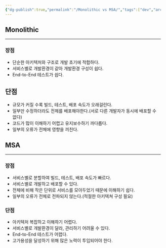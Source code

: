 ```yaml
---
{"dg-publish":true,"permalink":"/Monolithic vs MSA/","tags":["dev","architecture"],"noteIcon":""}
---
```


## Monolithic
---
### 장점
- 단순한 아키텍처와 구조로 개발 초기에 적합하다.
- 서비스별로 개발환경이 같아 개발환경 구성이 쉽다.
- End-to-End 테스트가 쉽다.
## 단점
- 규모가 커질 수록 빌드, 테스트, 배포 속도가 오래걸린다.
- 일부만 수정하더라도 전체를 배포해야한다.(서로 다른 개발자가 동시에 배포할 수 없다)
- 코드가 많이 이해하기 어렵고 유지보수하기 까다롭다.
- 일부의 오류가 전체에 영향을 끼친다.
## MSA
---
### 장점
- 서비스별로 분할하여 빌드, 테스트, 배포 속도가 빠르다.
- 서비스별로 개발하고 배포할 수 있다.
- 전체에 비해 작은 단위로 서비스를 모아두었기 때문에 이해하기 쉽다.
- 일부의 오류가 전체로 전파되지 않는다.(적절한 아키텍쳐 구성 필요)
### 단점
- 아키텍처 복잡하고 이해하기 어렵다. 
- 서비스별로 개발환경이 달라, 관리하기 어려울 수 있다.
- End-to-End 테스트가 어렵다.
- 고가용성을 달성하기 위해 많은 노력이 투입되어야 한다.